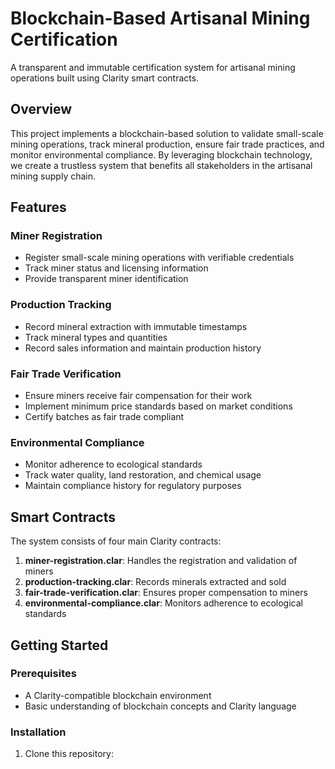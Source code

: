 # Blockchain-Based Artisanal Mining Certification

A transparent and immutable certification system for artisanal mining operations built using Clarity smart contracts.

## Overview

This project implements a blockchain-based solution to validate small-scale mining operations, track mineral production, ensure fair trade practices, and monitor environmental compliance. By leveraging blockchain technology, we create a trustless system that benefits all stakeholders in the artisanal mining supply chain.

## Features

### Miner Registration
- Register small-scale mining operations with verifiable credentials
- Track miner status and licensing information
- Provide transparent miner identification

### Production Tracking
- Record mineral extraction with immutable timestamps
- Track mineral types and quantities
- Record sales information and maintain production history

### Fair Trade Verification
- Ensure miners receive fair compensation for their work
- Implement minimum price standards based on market conditions
- Certify batches as fair trade compliant

### Environmental Compliance
- Monitor adherence to ecological standards
- Track water quality, land restoration, and chemical usage
- Maintain compliance history for regulatory purposes

## Smart Contracts

The system consists of four main Clarity contracts:

1. **miner-registration.clar**: Handles the registration and validation of miners
2. **production-tracking.clar**: Records minerals extracted and sold
3. **fair-trade-verification.clar**: Ensures proper compensation to miners
4. **environmental-compliance.clar**: Monitors adherence to ecological standards

## Getting Started

### Prerequisites
- A Clarity-compatible blockchain environment
- Basic understanding of blockchain concepts and Clarity language

### Installation

1. Clone this repository:
